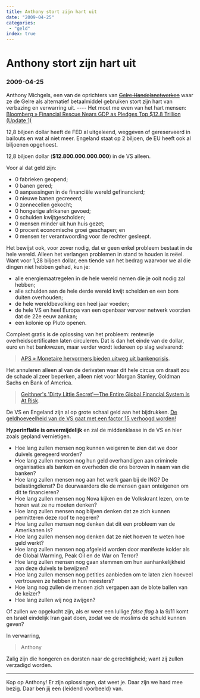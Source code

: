 ```yaml
---
title: Anthony stort zijn hart uit
date: "2009-04-25"
categories:
 - "geld"
index: true
---
```

# Anthony stort zijn hart uit
### 2009-04-25

Anthony Michgels, een van de oprichters van ~~[Gelre Handelsnetwerken](http://www.gelre-handelsnetwerken.nl/)~~ waar ze de Gelre als alternatief betaalmiddel gebruiken stort zijn hart van verbazing en verwarring uit. ---- Het moet me even van het hart mensen: [Bloomberg » Financial Rescue Nears GDP as Pledges Top $12.8 Trillion (Update 1)](http://www.bloomberg.com/apps/news?pid#20601087&sidarmOzfkwtCA4&refer=worldwide)

12,8 biljoen dollar heeft de FED al uitgeleend, weggeven of gereserveerd in bailouts en wat al niet meer. Engeland staat op 2 biljoen, de EU heeft ook al biljoenen opgehoest.

12,8 biljoen dollar (**$12.800.000.000.000**) in de VS alleen.

Voor al dat geld zijn:
- 0 fabrieken geopend;
- 0 banen gered;
- 0 aanpassingen in de financiële wereld gefinancierd;
- 0 nieuwe banen gecreeerd;
- 0 zonnecellen gekocht;
- 0 hongerige afrikanen gevoed;
- 0 schulden kwijtgescholden;
- 0 mensen minder uit hun huis gezet;
- 0 procent economische groei geschapen; en
- 0 mensen ter verantwoording voor de rechter gesleept.

Het bewijst ook, voor zover nodig, dat er geen enkel probleem bestaat in de hele wereld. Alleen het verlangen problemen in stand te houden is reëel. Want voor 1,28 biljoen dollar, een tiende van het bedrag waarvoor we al die dingen niet hebben gehad, kun je:
- alle energiemaatregelen in de hele wereld nemen die je ooit nodig zal hebben;
- alle schulden aan de hele derde wereld kwijt schelden en een bom duiten overhouden;
- de hele wereldbevolking een heel jaar voeden;
- de hele VS en heel Europa van een openbaar vervoer netwerk voorzien dat de 22e eeuw aankan;
- een kolonie op Pluto openen.

Compleet gratis is de oplossing van het probleem: rentevrije overheidscertificaten laten circuleren. Dat is dan het einde van de dollar, euro en het bankwezen, maar verder wordt iedereen op slag welvarend:
> [APS » Monetaire hervormers bieden uitweg uit bankencrisis](http://www.perssupport.nl/publishingweb/pressrelease/detail.do?pressId#21092&typebyrubric&searchKey=06f3b8c6-91a5-11dd-a6c3-5f4c94392a4c&rubricId=6&pageIndex=1).

Het annuleren alleen al van de derivaten waar dit hele circus om draait zou de schade al zeer beperken, alleen niet voor Morgan Stanley, Goldman Sachs en Bank of America.

> [Geithner's 'Dirty Little Secret'—The Entire Global Financial System Is At Risk](http://rense.com/general85/dirrty.htm).

De VS en Engeland zijn al op grote schaal geld aan het bijdrukken. [De geldhoeveelheid van de VS gaat met een factor 15 verhoogd worden!](http://www.marketskeptics.com/2009/03/fed-is-planning-15-fold-increase-in-us.html)

**Hyperinflatie is onvermijdelijk** en zal de middenklasse in de VS en hier zoals gepland vernietigen.


- Hoe lang zullen mensen nog kunnen weigeren te zien dat we door duivels geregeerd worden?
- Hoe lang zullen mensen nog hun geld overhandigen aan criminele organisaties als banken en overheden die ons beroven in naam van die banken?
- Hoe lang zullen mensen nog aan het werk gaan bij de ING? De belastingdienst? De deurwaarders die de mensen gaan onteigenen om dit te financieren?
- Hoe lang zullen mensen nog Nova kijken en de Volkskrant lezen, om te horen wat ze nu moeten denken?
- Hoe lang zullen mensen nog blijven denken dat ze zich kunnen permitteren deze roof te negeren?
- Hoe lang zullen mensen nog denken dat dit een probleem van de Amerikanen is?
- Hoe lang zullen mensen nog denken dat ze niet hoeven te weten hoe geld werkt?
- Hoe lang zullen mensen nog afgeleid worden door manifeste kolder als de Global Warming, Peak Oil en de War on Terror?
- Hoe lang zullen mensen nog gaan stemmen om hun aanhankelijkheid aan deze duivels te bewijzen?
- Hoe lang zullen mensen nog petities aanbieden om te laten zien hoeveel vertrouwen ze hebben in hun meesters?
- Hoe lang nog zullen de mensen zich vergapen aan de blote ballen van de keizer?
- Hoe lang zullen wij nog zwijgen?

Of zullen we opgelucht zijn, als er weer een lullige _false flag_ à la 9/11 komt en Israël eindelijk Iran gaat doen, zodat we de moslims de schuld kunnen geven?

In verwarring,
> Anthony

Zalig zijn die hongeren en dorsten naar de gerechtigheid; want zij zullen verzadigd worden.

---

Kop op Anthony! Er zijn oplossingen, dat weet je. Daar zijn we hard mee bezig. Daar ben jij een {leidend voorbeeld} van.
